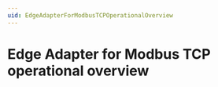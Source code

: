 ```yaml
---
uid: EdgeAdapterForModbusTCPOperationalOverview
---
```

# Edge Adapter for Modbus TCP operational overview
